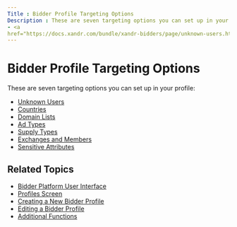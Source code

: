 ```yaml
---
Title : Bidder Profile Targeting Options
Description : These are seven targeting options you can set up in your profile:
- <a
href="https://docs.xandr.com/bundle/xandr-bidders/page/unknown-users.html"
---
```



# Bidder Profile Targeting Options



These are seven targeting options you can set up in your profile:

- <a
  href="https://docs.xandr.com/bundle/xandr-bidders/page/unknown-users.html"
  class="xref" target="_blank">Unknown Users</a>
- <a
  href="https://docs.xandr.com/bundle/xandr-bidders/page/countries.html"
  class="xref" target="_blank">Countries</a>
- <a
  href="https://docs.xandr.com/bundle/xandr-bidders/page/domain-lists.html"
  class="xref" target="_blank">Domain Lists</a>
- <a href="https://docs.xandr.com/bundle/xandr-bidders/page/ad-types.html"
  class="xref" target="_blank">Ad Types</a>
- <a
  href="https://docs.xandr.com/bundle/xandr-bidders/page/supply-types.html"
  class="xref" target="_blank">Supply Types</a>
- <a
  href="https://docs.xandr.com/bundle/xandr-bidders/page/exchanges-and-members.html"
  class="xref" target="_blank">Exchanges and Members</a>
- <a
  href="https://docs.xandr.com/bundle/xandr-bidders/page/sensitive-attributes.html"
  class="xref" target="_blank">Sensitive Attributes</a>

<div id="ID-00007a4c__section_rqr_wpq_pwb" >

## Related Topics

- <a
  href="https://docs.xandr.com/bundle/xandr-bidders/page/bidder-platform-user-interface.html"
  class="xref" target="_blank">Bidder Platform User Interface</a>
- <a
  href="https://docs.xandr.com/bundle/xandr-bidders/page/profiles-screen.html"
  class="xref" target="_blank">Profiles Screen</a>
- <a
  href="https://docs.xandr.com/bundle/xandr-bidders/page/creating-a-new-bidder-profile.html"
  class="xref" target="_blank">Creating a New Bidder Profile</a>
- <a
  href="https://docs.xandr.com/bundle/xandr-bidders/page/editing-a-bidder-profile.html"
  class="xref" target="_blank">Editing a Bidder Profile</a>
- <a
  href="https://docs.xandr.com/bundle/xandr-bidders/page/additional-functions.html"
  class="xref" target="_blank">Additional Functions</a>






